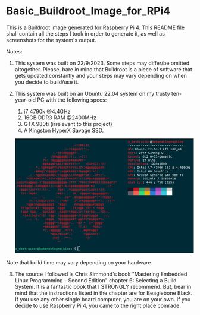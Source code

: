 # Basic_Buildroot_Image_for_RPi4

This is a Buildroot image generated for Raspberry Pi 4. This README file shall contain all the steps I took in order to generate it, as well as screenshots for the system's output.

Notes:

  1. This system was built on 22/9/2023. Some steps may differ/be omitted altogether. Please, bare in mind that Buildroot is a piece of software that gets updated constantly and your steps may vary depending on when you decide to build/use it.
     
  2. This system was built on an Ubuntu 22.04 system on my trusty ten-year-old PC with the following specs:

       1. i7 4790k @4.4GHz
       1. 16GB DDR3 RAM @2400MHz
       1. GTX 980ti (irrelevant to this project) 
       1. A Kingston HyperX Savage SSD.
       
       ![](README_Photos/drip.png)
     
 Note that build time may vary depending on your hardware.
 
  3. The source I followed is Chris Simmond's book "Mastering Embedded Linux Programming - Second Edition" chapter 6: Selecting a Build System. It is a fantastic book that I STRONGLY recommend. But, bear in mind that the instructions listed in the chapter are for Beaglebone Black. If you use any other single board computer, you are on your own. If you decide to use Raspberry Pi 4, you came to the right place comrade.
